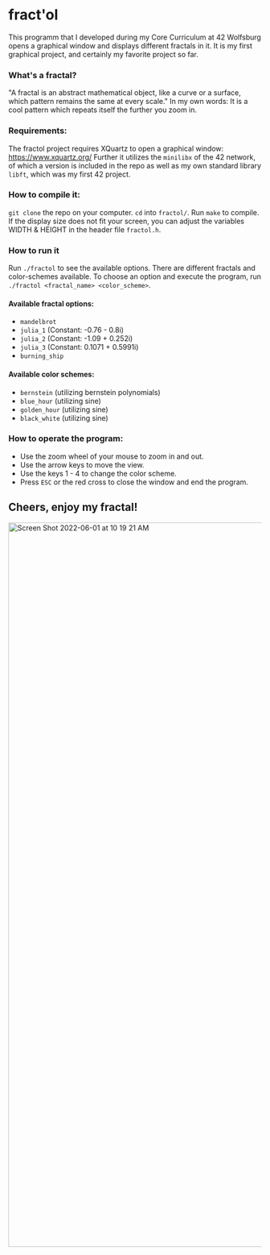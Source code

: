 # fract'ol

This programm that I developed during my Core Curriculum at 42 Wolfsburg opens a graphical 
window and displays different fractals in it.
It is my first graphical project, and certainly my favorite project so far. 

### What's a fractal?
"A fractal is an abstract mathematical object, like a curve or a surface, which pattern
remains the same at every scale." 
In my own words: It is a cool pattern which repeats itself the further you zoom in. 

### Requirements:
The fractol project requires XQuartz to open a graphical window: https://www.xquartz.org/ 
Further it utilizes the `minilibx` of the 42 network, of which a version is included in the repo as well as my own standard library `libft`, which was my first 42 project.

### How to compile it:
`git clone` the repo on your computer. 
`cd` into `fractol/`.
Run `make` to compile.
If the display size does not fit your screen, you can adjust the variables WIDTH & HEIGHT in the header file `fractol.h`.

### How to run it
Run `./fractol` to see the available options. There are different fractals and color-schemes available.
To choose an option and execute the program, run `./fractol <fractal_name> <color_scheme>`.

#### Available fractal options:
- `mandelbrot`
- `julia_1`              (Constant: -0.76 - 0.8i)
- `julia_2`              (Constant: -1.09 + 0.252i)
- `julia_3`              (Constant: 0.1071 + 0.5991i)
- `burning_ship`

#### Available color schemes:
- `bernstein`            (utilizing bernstein polynomials)
- `blue_hour`            (utilizing sine)
- `golden_hour`          (utilizing sine)
- `black_white`          (utilizing sine)

### How to operate the program:
- Use the zoom wheel of your mouse to zoom in and out.
- Use the arrow keys to move the view.
- Use the keys 1 - 4 to change the color scheme.
- Press `ESC` or the red cross to close the window and end the program.

## Cheers, enjoy my fractal!
<img width="1438" alt="Screen Shot 2022-06-01 at 10 19 21 AM" src="https://user-images.githubusercontent.com/94458598/172220604-45d39151-49e7-4c16-9a92-ce93d33bc066.png">
